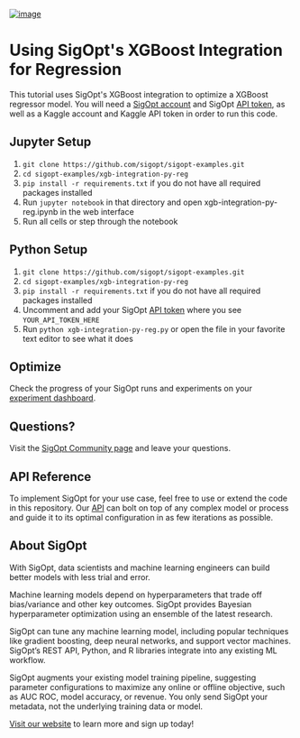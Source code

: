 [![image](https://sigopt.com/static/img/SigOpt_logo_horiz.png?raw=true)](https://sigopt.com)

# Using SigOpt's XGBoost Integration for Regression

This tutorial uses SigOpt's XGBoost integration to optimize a XGBoost regressor model. You will need a [SigOpt account](https://sigopt.com/signup) and SigOpt [API token](https://app.sigopt.com/tokens/info), as well as a Kaggle account and Kaggle API token in order to run this code.

## Jupyter Setup

1. `git clone https://github.com/sigopt/sigopt-examples.git`
2. `cd sigopt-examples/xgb-integration-py-reg`
3. `pip install -r requirements.txt` if you do not have all required packages installed
4. Run `jupyter notebook` in that directory and open xgb-integration-py-reg.ipynb in the web interface
5. Run all cells or step through the notebook

## Python Setup

1. `git clone https://github.com/sigopt/sigopt-examples.git`
2. `cd sigopt-examples/xgb-integration-py-reg`
3. `pip install -r requirements.txt` if you do not have all required packages installed
4.  Uncomment and add your SigOpt [API token](https://app.sigopt.com/tokens/info) where you see `YOUR_API_TOKEN_HERE`
5. Run `python xgb-integration-py-reg.py` or open the file in your favorite text editor to see what it does

## Optimize

Check the progress of your SigOpt runs and experiments on your [experiment dashboard](https://sigopt.com/experiments).

## Questions?
Visit the [SigOpt Community page](https://community.sigopt.com) and leave your questions.

## API Reference
To implement SigOpt for your use case, feel free to use or extend the code in this repository. Our [API](https://docs.sigopt.com) can bolt on top of any complex model or process and guide it to its optimal configuration in as few iterations as possible. 

## About SigOpt

With SigOpt, data scientists and machine learning engineers can build better models with less trial and error.

Machine learning models depend on hyperparameters that trade off bias/variance and other key outcomes. SigOpt provides Bayesian hyperparameter optimization using an ensemble of the latest research.

SigOpt can tune any machine learning model, including popular techniques like gradient boosting, deep neural networks, and support vector machines. SigOpt’s REST API, Python, and R libraries integrate into any existing ML workflow.

SigOpt augments your existing model training pipeline, suggesting parameter configurations to maximize any online or offline objective, such as AUC ROC, model accuracy, or revenue. You only send SigOpt your metadata, not the underlying training data or model.

[Visit our website](https://sigopt.com) to learn more and sign up today!
